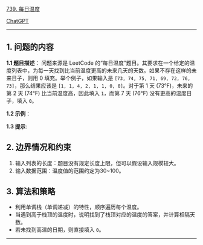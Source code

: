 [739. 每日温度](https://leetcode.cn/problems/daily-temperatures)

[ChatGPT](https://chat.openai.com/share/04dea77c-6f97-411a-838f-2015edde0b4f)

---

## 1. 问题的内容
**1.1 题目描述**：
问题来源是 LeetCode 的“每日温度”题目。其要求在一个给定的温度列表中，为每一天找到比当前温度更高的未来几天的天数。如果不存在这样的未来日子，则用 0 填充。举个例子，如果输入是 `[73, 74, 75, 71, 69, 72, 76, 73]`，那么结果应该是 `[1, 1, 4, 2, 1, 1, 0, 0]`。对于第 1 天 (73°F)，未来的第 2 天 (74°F) 比当前温度高，因此填入 `1`，而第 7 天 (76°F) 没有更高的温度日子，填入 `0`。

**1.2 示例**：

**1.3 提示**:

## 2. 边界情况和约束
1. 输入列表的长度：题目没有规定长度上限，但可以假设输入规模较大。
2. 输入数据范围：温度值的范围约定为30~100。

## 3. 算法和策略
- 利用单调栈（单调递减）的特性，顺序遍历每个温度。
- 当遇到高于栈顶的温度时，说明找到了栈顶对应的温度的答案，并计算相隔天数。
- 若未找到高温的日期，则直接填入 `0`。

---
